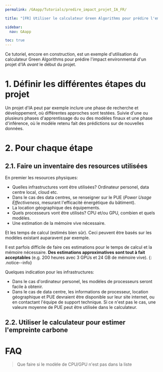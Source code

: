 ```yaml
---
permalink: /GAapp/Tutorials/predire_impact_projet_IA_FR/

title: "[FR] Utiliser le calculateur Green Algorithms pour prédire l'empreinte carbone d'un project IA"

sidebar:
  nav: GAapp

toc: true
---
```


Ce tutoriel, encore en construction, est un exemple d'utilisation du calculateur
Green Algorithms pour prédire l'impact environmental d'un projet d'IA _avant_ le début
du projet.

# 1. Définir les différentes étapes du projet

Un projet d'IA peut par exemple inclure une phase de recherche et développement,
où différentes approches sont testées. Suivie d'une ou plusieurs phases d'apprentissage
du ou des modèles finaux et une phase d'inférence, où le modèle retenu fait
des prédictions sur de nouvelles données.

# 2. Pour chaque étape

## 2.1. Faire un inventaire des resources utilisées

En premier les resources physiques:
- Quelles infrastructures vont être utilisées? Ordinateur personel, data centre local, cloud etc.
- Dans le cas des data centres, se renseigner sur le PUE (_Power Usage Effectiveness_, mesurant l'efficacité énergétique du bâtiment).
- La location géographique des équipements.
- Quels processeurs vont être utilisés? CPU et/ou GPU, combien et quels modèles.
- Une estimation de la mémoire vive nécessaire.

Et les temps de calcul (estimés bien sûr). Ceci peuvent être basés sur les modèles
existant auparavent par exemple.

Il est parfois difficile de faire ces estimations pour le temps de calcul et
la mémoire nécessaire. __Des estimations approximatives sont tout à fait
acceptables__ (e.g. 200 heures avec 3 GPUs et 24 GB de mémoire vive).
{: .notice--info}

Quelques indication pour les infrastructures:
- Dans le cas d'ordinateur personel, les modèles de processeurs seront facile à obtenir.
- Dans le cas de data centre, les informations de processeur, location géographique et PUE devraient être disponible sur leur site internet, ou en contactant l'équipe de support technique. Si ce n'est pas le cas, une valeure moyenne de PUE peut être utilisée dans le calculateur.

## 2.2. Utiliser le calculateur pour estimer l'empreinte carbone

# FAQ

> Que faire si le modèle de CPU/GPU n'est pas dans la liste
